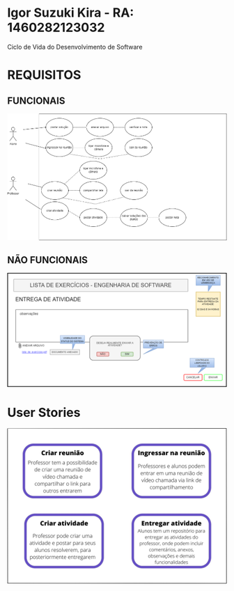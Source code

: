 # Igor Suzuki Kira - RA: 1460282123032
Ciclo de Vida do Desenvolvimento de Software
# REQUISITOS

## FUNCIONAIS
![foto](https://github.com/igorsuzuki99/bertoti/blob/3d1eac12e3db7f5373289b4751dc06f1a30032bb/Engenharia%20de%20Software/funcionais.drawio.png)
<br/>
## NÃO FUNCIONAIS
![foto](https://github.com/igorsuzuki99/bertoti/blob/97565df825bfe5d7d4ab960e9510e4e0fa81b81c/Engenharia%20de%20Software/nao_funcionais.drawio.png)
<br/>
# User Stories
![foto](https://github.com/igorsuzuki99/bertoti/blob/c072a91a09a021b94da9f7bbb512d10eb52259e4/Engenharia%20de%20Software/cards.jpg)
